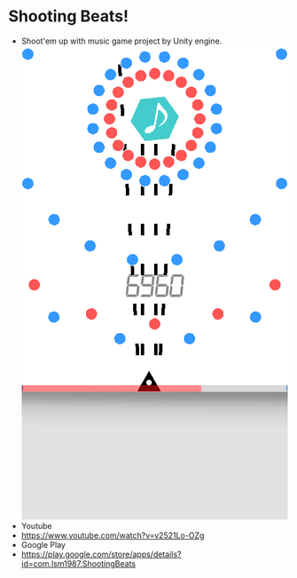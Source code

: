 Shooting Beats!
=============
* Shoot'em up with music game project by Unity engine.
 ![Screeshot](https://github.com/lsm1987/ShootingBeats/blob/master/Files/Images/Screenshot2.png)
* Youtube
 * https://www.youtube.com/watch?v=v2521Lo-OZg
* Google Play
 * https://play.google.com/store/apps/details?id=com.lsm1987.ShootingBeats
